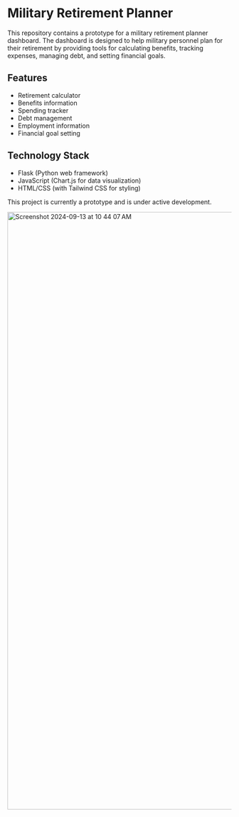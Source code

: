 
# Military Retirement Planner

This repository contains a prototype for a military retirement planner dashboard. The dashboard is designed to help military personnel plan for their retirement by providing tools for calculating benefits, tracking expenses, managing debt, and setting financial goals.

## Features

- Retirement calculator
- Benefits information
- Spending tracker
- Debt management
- Employment information
- Financial goal setting

## Technology Stack

- Flask (Python web framework)
- JavaScript (Chart.js for data visualization)
- HTML/CSS (with Tailwind CSS for styling)

This project is currently a prototype and is under active development.

<img width="1340" alt="Screenshot 2024-09-13 at 10 44 07 AM" src="https://github.com/user-attachments/assets/574e2b5d-b86f-471f-a242-f65436b59f73">
